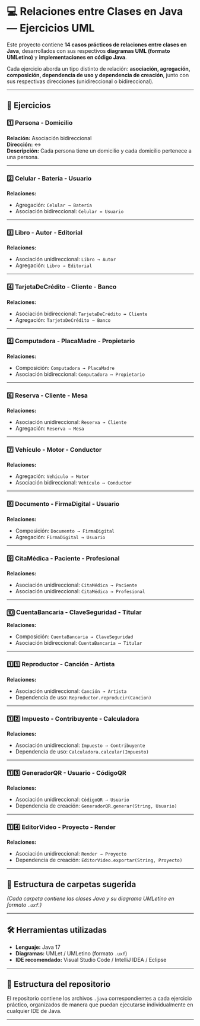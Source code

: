 # 💻 Relaciones entre Clases en Java — Ejercicios UML

Este proyecto contiene **14 casos prácticos de relaciones entre clases en Java**, desarrollados con sus respectivos **diagramas UML (formato UMLetino)** y **implementaciones en código Java**.

Cada ejercicio aborda un tipo distinto de relación: **asociación, agregación, composición, dependencia de uso y dependencia de creación**, junto con sus respectivas direcciones (unidireccional o bidireccional).

---

## 🧩 Ejercicios

### 1️⃣ Persona - Domicilio  
**Relación:** Asociación bidireccional  
**Dirección:** ↔  
**Descripción:** Cada persona tiene un domicilio y cada domicilio pertenece a una persona.

---

### 2️⃣ Celular - Batería - Usuario  
**Relaciones:**  
- Agregación: `Celular → Batería`  
- Asociación bidireccional: `Celular ↔ Usuario`

---

### 3️⃣ Libro - Autor - Editorial  
**Relaciones:**  
- Asociación unidireccional: `Libro → Autor`  
- Agregación: `Libro → Editorial`

---

### 4️⃣ TarjetaDeCrédito - Cliente - Banco  
**Relaciones:**  
- Asociación bidireccional: `TarjetaDeCrédito ↔ Cliente`  
- Agregación: `TarjetaDeCrédito → Banco`

---

### 5️⃣ Computadora - PlacaMadre - Propietario  
**Relaciones:**  
- Composición: `Computadora → PlacaMadre`  
- Asociación bidireccional: `Computadora ↔ Propietario`

---

### 6️⃣ Reserva - Cliente - Mesa  
**Relaciones:**  
- Asociación unidireccional: `Reserva → Cliente`  
- Agregación: `Reserva → Mesa`

---

### 7️⃣ Vehículo - Motor - Conductor  
**Relaciones:**  
- Agregación: `Vehículo → Motor`  
- Asociación bidireccional: `Vehículo ↔ Conductor`

---

### 8️⃣ Documento - FirmaDigital - Usuario  
**Relaciones:**  
- Composición: `Documento → FirmaDigital`  
- Agregación: `FirmaDigital → Usuario`

---

### 9️⃣ CitaMédica - Paciente - Profesional  
**Relaciones:**  
- Asociación unidireccional: `CitaMédica → Paciente`  
- Asociación unidireccional: `CitaMédica → Profesional`

---

### 🔟 CuentaBancaria - ClaveSeguridad - Titular  
**Relaciones:**  
- Composición: `CuentaBancaria → ClaveSeguridad`  
- Asociación bidireccional: `CuentaBancaria ↔ Titular`

---

### 1️⃣1️⃣ Reproductor - Canción - Artista  
**Relaciones:**  
- Asociación unidireccional: `Canción → Artista`  
- Dependencia de uso: `Reproductor.reproducir(Cancion)`

---

### 1️⃣2️⃣ Impuesto - Contribuyente - Calculadora  
**Relaciones:**  
- Asociación unidireccional: `Impuesto → Contribuyente`  
- Dependencia de uso: `Calculadora.calcular(Impuesto)`

---

### 1️⃣3️⃣ GeneradorQR - Usuario - CódigoQR  
**Relaciones:**  
- Asociación unidireccional: `CódigoQR → Usuario`  
- Dependencia de creación: `GeneradorQR.generar(String, Usuario)`

---

### 1️⃣4️⃣ EditorVideo - Proyecto - Render  
**Relaciones:**  
- Asociación unidireccional: `Render → Proyecto`  
- Dependencia de creación: `EditorVideo.exportar(String, Proyecto)`

---

## 📂 Estructura de carpetas sugerida

*(Cada carpeta contiene las clases Java y su diagrama UMLetino en formato `.uxf`.)*

---

## 🛠️ Herramientas utilizadas
- **Lenguaje:** Java 17  
- **Diagramas:** UMLet / UMLetino (formato `.uxf`)  
- **IDE recomendado:** Visual Studio Code / IntelliJ IDEA / Eclipse  

---

## 📂 Estructura del repositorio
El repositorio contiene los archivos `.java` correspondientes a cada ejercicio práctico, organizados de manera que puedan ejecutarse individualmente en cualquier IDE de Java.

---
